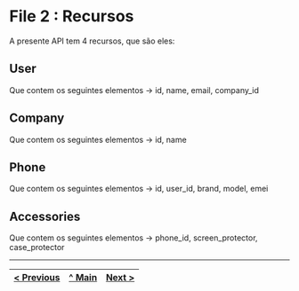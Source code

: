 # File 2 : Recursos

A presente API tem 4 recursos, que são eles:

## User

Que contem os seguintes elementos -> id, name, email, company_id

## Company

Que contem os seguintes elementos -> id, name

## Phone 

Que contem os seguintes elementos -> id, user_id, brand, model, emei

## Accessories

Que contem os seguintes elementos -> phone_id, screen_protector, case_protector

---

| [< Previous](File1.md) | [^ Main](../../../) | [Next >](File3.md) |
| :--------------------- | :-----------------: | -----------------: |
